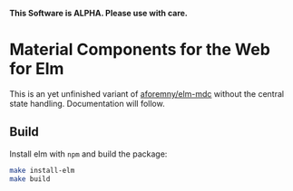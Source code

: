 **This Software is ALPHA. Please use with care.**

# Material Components for the Web for Elm

This is an yet unfinished variant of [aforemny/elm-mdc][1] without the central state handling. Documentation will follow.

## Build

Install elm with `npm` and build the package:

```sh
make install-elm
make build
```

[1]: <https://github.com/aforemny/elm-mdc>
